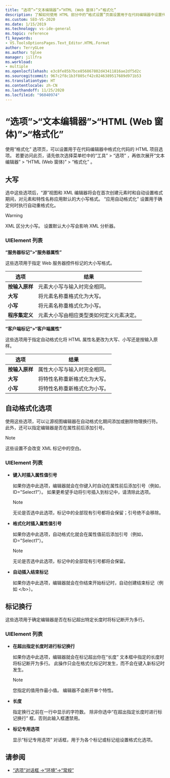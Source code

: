 ```yaml
---
title: “选项”>“文本编辑器”>“HTML (Web 窗体)”>“格式化”
description: 了解如何使用 HTML 部分中的“格式设置”页面设置用于在代码编辑器中设置代码格式的 HTML 项目选项。
ms.custom: SEO-VS-2020
ms.date: 1/15/2019
ms.technology: vs-ide-general
ms.topic: reference
f1_keywords:
- VS.ToolsOptionsPages.Text_Editor.HTML.Format
author: TerryGLee
ms.author: tglee
manager: jillfra
ms.workload:
- multiple
ms.openlocfilehash: e3c8fe85b7bce856867802d43411816ae2df5d2c
ms.sourcegitcommit: 967c2f8c1b3f805cf42c0246389517689d971b53
ms.translationtype: HT
ms.contentlocale: zh-CN
ms.lasthandoff: 11/25/2020
ms.locfileid: "96040974"
---
```

# <a name="options-text-editor-html-web-forms-formatting"></a>“选项”>“文本编辑器”>“HTML (Web 窗体)”>“格式化”

使用“格式化”  选项页，可以设置用于在代码编辑器中格式化代码的 HTML 项目选项。 若要访问此页，请先依次选择菜单栏中的“工具”   > “选项”  ，再依次展开“文本编辑器”   > “HTML (Web 窗体)”   > “格式化”  。

## <a name="capitalization"></a>大写

选中这些选项后，“源”视图和 XML 编辑器将会在首次创建元素时和自动设置格式期间，对元素和特性名称应用默认的大小写格式。 “应用自动格式化”  设置用于确定何时执行自动重格式化。

> [!WARNING]
> XML 区分大小写。 设置默认大小写会影响 XML 分析器。

### <a name="uielement-list"></a>UIElement 列表

**“服务器标记”>“服务器属性”**

这些选项用于指定 Web 服务器控件标记的大小写格式。

|选项|结果|
|---------------------------------|------------------------------|
|**按输入原样**|元素大小写与输入时完全相同。|
|**大写**|将元素名称重格式化为大写。|
|**小写**|将元素名称重格式化为小写。|
|**程序集定义**|元素大小写由相应类型类如何定义元素决定。|

**“客户端标记”>“客户端属性”**

这些选项用于指定自动格式化将 HTML 属性名更改为大写、小写还是按输入原样。

|选项|结果|
|---------------------------------|------------------------------|
|**按输入原样**|属性大小写与输入时完全相同。|
|**大写**|将特性名称重新格式化为大写。|
|**小写**|将特性名称重新格式化为小写。|

## <a name="automatic-formatting-options"></a>自动格式化选项

使用这些选项，可以让源视图编辑器在自动格式化期间添加或删除物理换行符。 此外，还可以指定编辑器是否在属性前后添加引号。

> [!NOTE]
> 这些设置不会改变 XML 标记中的空白。

### <a name="uielement-list"></a>UIElement 列表

- **键入时插入属性值引号**

   如果你选中此选项，编辑器就会在你键入时自动在属性前后添加引号（例如，ID="Select1"）。 如果更希望手动将引号插入到标记中，请清除此选项。

   > [!NOTE]
   > 无论是否选中此选项，标记中的全部现有引号都将会保留；引号绝不会移除。

- **格式化时插入属性值引号**

   如果你选中此选项，自动格式化就会在属性值前后添加引号（例如，ID="Select1"）。

   > [!NOTE]
   > 无论是否选中此选项，标记中的全部现有引号都将会保留。

- **自动插入结束标记**

   如果你选中此选项，编辑器就会在你结束开始标记时，自动创建结束标记（例如 \</b>）。

## <a name="tag-wrapping"></a>标记换行

这些选项用于确定编辑器是否在标记超出特定长度时将标记断开为多行。

### <a name="uielement-list"></a>UIElement 列表

- **在超出指定长度时进行标记换行**

   如果你选中此选项，编辑器就会在标记超出你在“长度”  文本框中指定的长度时将标记断开为多行。 此操作只会在格式化标记时发生，而不会在键入新标记时发生。

   > [!NOTE]
   > 您指定的值用作最小值。 编辑器不会断开单个特性。

- **长度**

   指定换行之前在一行中显示的字符数。 除非你选中“在超出指定长度时进行标记换行”  框，否则此输入框遭禁用。

- **标记专用选项**

   显示“标记专用选项”  对话框，用于为各个标记或标记组设置格式化选项。

## <a name="see-also"></a>请参阅

- [“选项”对话框 ->“环境”->“常规”](../../ide/reference/general-environment-options-dialog-box.md)

